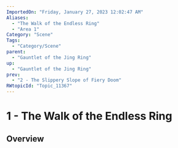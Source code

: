 ```yaml
---
ImportedOn: "Friday, January 27, 2023 12:02:47 AM"
Aliases:
  - "The Walk of the Endless Ring"
  - "Area 1"
Category: "Scene"
Tags:
  - "Category/Scene"
parent:
  - "Gauntlet of the Jing Ring"
up:
  - "Gauntlet of the Jing Ring"
prev:
  - "2 - The Slippery Slope of Fiery Doom"
RWtopicId: "Topic_11367"
---
```

# 1 - The Walk of the Endless Ring
## Overview
